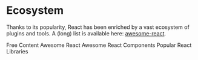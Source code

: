 # Ecosystem

Thanks to its popularity, React has been enriched by a vast ecosystem of plugins and tools. A (long) list is available here: [awesome-react](https://github.com/enaqx/awesome-react).

<ResourceGroupTitle>Free Content</ResourceGroupTitle>
<BadgeLink colorScheme='blue' badgeText='Awesome React' href='https://github.com/enaqx/awesome-react'>Awesome React</BadgeLink>
<BadgeLink colorScheme='blue' badgeText='Awesome React Components' href='https://github.com/brillout/awesome-react-components'>Awesome React Components</BadgeLink>
<BadgeLink colorScheme='yellow' badgeText='Read' href='https://www.robinwieruch.de/react-libraries/'>Popular React Libraries</BadgeLink>
